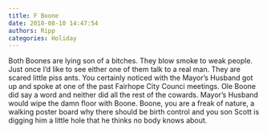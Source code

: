 ```yaml
---
title: F Boone
date: 2018-08-10 14:47:54
authors: Ripp
categories: Holiday
---
```


 Both Boones are lying son of a bitches. They blow smoke to weak people. Just once I’d like to see either one of them talk to a real man. They are scared little piss ants. You certainly noticed with the Mayor’s Husband got up and spoke at one of the past Fairhope City Counci meetings. Ole Boone did say a word and neither did all the rest of the cowards. Mayor’s Husband would wipe the damn floor with Boone. Boone, you are a freak of nature, a walking poster board why there should be birth control and you son Scott is digging him a little hole that he thinks no body knows about.